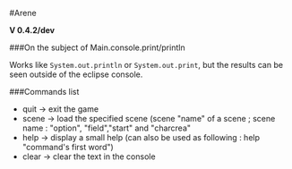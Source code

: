 #Arene


**V 0.4.2/dev**


###On the subject of Main.console.print/println

Works like `System.out.println` or `System.out.print`, but the results can be seen outside of the eclipse console.


###Commands list

-   quit -> exit the game<br>
-   scene -> load the specified scene (scene "name" of a scene ; scene name : "option", "field","start" and "charcrea"<br>
-   help ->  display a small help (can also be used as following : help "command's first word")<br>
-   clear -> clear the text in the console<br>